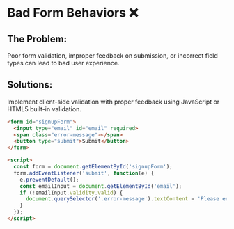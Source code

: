# Bad Form Behaviors ❌

## The Problem:

Poor form validation, improper feedback on submission, or incorrect field types can lead to bad user experience.

## Solutions:

Implement client-side validation with proper feedback using JavaScript or HTML5 
built-in validation.

``` html
<form id="signupForm">
  <input type="email" id="email" required>
  <span class="error-message"></span>
  <button type="submit">Submit</button>
</form>

<script>
  const form = document.getElementById('signupForm');
  form.addEventListener('submit', function(e) {
    e.preventDefault();
    const emailInput = document.getElementById('email');
    if (!emailInput.validity.valid) {
      document.querySelector('.error-message').textContent = 'Please enter a valid email!';
    }
  });
</script>
```
